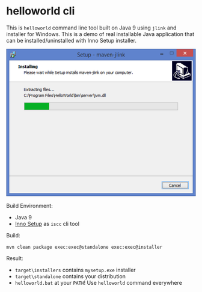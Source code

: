 # helloworld cli

This is `helloworld` command line tool built on Java 9 using `jlink` and 
installer for Windows. This is a demo of real installable Java application that
can be installed/uninstalled with Inno Setup installer.

![1](https://raw.githubusercontent.com/char16t/i/master/maven-jlink-1.png)

Build Environment:

 * Java 9
 * [Inno Setup](http://www.jrsoftware.org/isdl.php) as `iscc` cli tool

Build:
```
mvn clean package exec:exec@standalone exec:exec@installer
```

Result:

 * `target\installers` contains `mysetup.exe` installer
 * `target\standalone` contains your distribution
 * `helloworld.bat` at your `PATH`! Use `helloworld` command everywhere